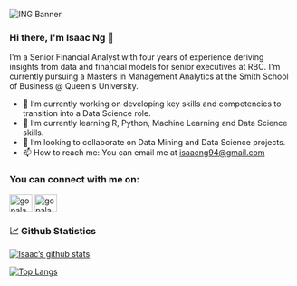 ![ING Banner](https://user-images.githubusercontent.com/86623708/146691106-9e240cd4-d506-4b02-b0f5-4203dcf0058f.png)

### Hi there, I'm Isaac Ng 👋

I'm a Senior Financial Analyst with four years of experience deriving insights from data and financial models for senior executives at RBC.  I'm currently pursuing a Masters in Management Analytics at the Smith School of Business @ Queen's University.

- 🔭 I’m currently working on developing key skills and competencies to transition into a Data Science role. 
- 🌱 I’m currently learning R, Python, Machine Learning and Data Science skills. 
- 👯 I’m looking to collaborate on Data Mining and Data Science projects. 
- 📫 How to reach me: You can email me at isaacng94@gmail.com

### You can connect with me on:

<a href="https://instagram.com/_isaacng" target="blank"><img align="center" src="https://raw.githubusercontent.com/rahuldkjain/github-profile-readme-generator/master/src/images/icons/Social/instagram.svg" alt="gopalagoyal" height="30" width="40" /></a> 
<a href="https://linkedin.com/in/isaacng1" target="blank"><img align="center" src="https://raw.githubusercontent.com/rahuldkjain/github-profile-readme-generator/master/src/images/icons/Social/linked-in-alt.svg" alt="gopalagoyal" height="30" width="40" /></a>


### 📈 Github Statistics
[![Isaac’s github stats](https://github-readme-stats.vercel.app/api?username=ngxx9580)](https://github.com/ngxx9580)

[![Top Langs](https://github-readme-stats.vercel.app/api/top-langs/?username=ngxx9580&layout=compact)](https://github.com/ngxx9580)


<!--
**ngxx9580/ngxx9580** is a ✨ _special_ ✨ repository because its `README.md` (this file) appears on your GitHub profile.

Here are some ideas to get you started:

- 🔭 I’m currently working on developing key skills and competencies to transition into a Data Science role. 
- 🌱 I’m currently learning R, Python, Machine Learning, Data Science and Data Analytic skills. 
- 👯 I’m looking to collaborate on Data Mining and Data Science projects. 
- 📫 How to reach me: You can email me at isaacng94@gmail.com
- ⚡ Fun fact: ...
-->
